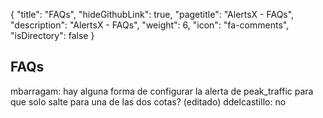 {
  "title": "FAQs",
  "hideGithubLink": true,
  "pagetitle": "AlertsX - FAQs",
  "description": "AlertsX - FAQs",
  "weight": 6,
  "icon": "fa-comments",
  "isDirectory": false
}

## FAQs

mbarragam: hay alguna forma de configurar la alerta de peak_traffic para que solo salte para una de las dos cotas? (editado) 
ddelcastillo: no